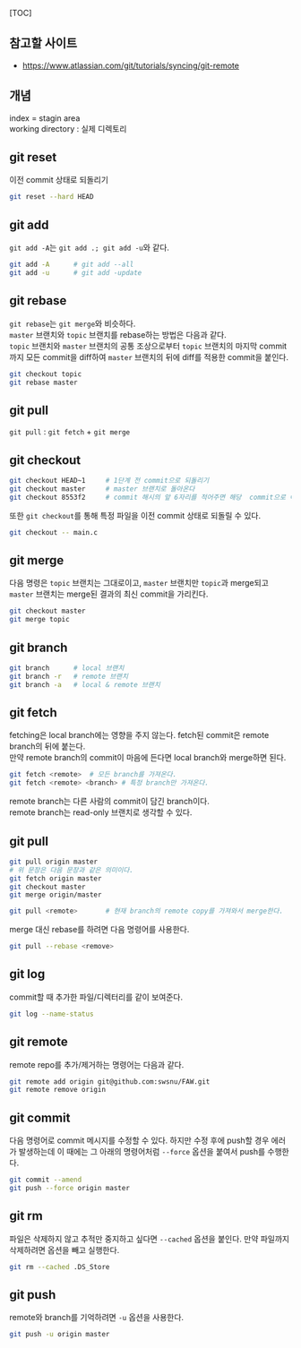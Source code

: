 [TOC]

## 참고할 사이트

* https://www.atlassian.com/git/tutorials/syncing/git-remote

## 개념

index = stagin area  
working directory : 실제 디렉토리

## git reset

이전 commit 상태로 되돌리기

~~~sh
git reset --hard HEAD
~~~

## git add

`git add -A`는 `git add .; git add -u`와 같다.

~~~sh
git add -A		# git add --all
git add -u		# git add -update
~~~

## git rebase

`git rebase`는 `git merge`와 비슷하다.  
`master` 브랜치와 `topic` 브랜치를 rebase하는 방법은 다음과 같다.  
`topic` 브랜치와 `master` 브랜치의 공통 조상으로부터 `topic` 브랜치의 마지막 commit까지 모든 commit을 diff하여 `master` 브랜치의 뒤에 diff를 적용한 commit을 붙인다.

~~~sh
git checkout topic
git rebase master
~~~

## git pull

`git pull` : `git fetch` + `git merge`

## git checkout

~~~sh
git checkout HEAD~1		# 1단계 전 commit으로 되돌리기
git checkout master		# master 브랜치로 돌아온다
git checkout 8553f2		# commit 해시의 앞 6자리를 적어주면 해당  commit으로 이동한다.
~~~

또한 `git checkout`를 통해 특정 파일을 이전 commit 상태로 되돌릴 수 있다.

```sh
git checkout -- main.c
```

## git merge

다음 명령은 `topic` 브랜치는 그대로이고, `master` 브랜치만 `topic`과 merge되고 `master` 브랜치는 merge된 결과의 최신 commit을 가리킨다.

```sh
git checkout master
git merge topic
```

## git branch

```sh
git branch		# local 브랜치
git branch -r	# remote 브랜치
git branch -a	# local & remote 브랜치
```

## git fetch

fetching은 local branch에는 영향을 주지 않는다. fetch된 commit은 remote branch의 뒤에 붙는다.  
만약 remote branch의 commit이 마음에 든다면 local branch와 merge하면 된다.

```sh
git fetch <remote>	# 모든 branch를 가져온다.
git fetch <remote> <branch>	# 특정 branch만 가져온다.
```

remote branch는 다른 사람의 commit이 담긴 branch이다.  
remote branch는 read-only 브랜치로 생각할 수 있다.

## git pull

```sh
git pull origin master
# 위 문장은 다음 문장과 같은 의미이다.
git fetch origin master
git checkout master
git merge origin/master
```

```sh
git pull <remote>		# 현재 branch의 remote copy를 가져와서 merge한다.
```

merge 대신 rebase를 하려면 다음 명령어를 사용한다.

```sh
git pull --rebase <remove>
```
## git log

commit할 때 추가한 파일/디렉터리를 같이 보여준다.

```sh
git log --name-status
```

## git remote

remote repo를 추가/제거하는 명령어는 다음과 같다.

```sh
git remote add origin git@github.com:swsnu/FAW.git
git remote remove origin
```
## git commit

다음 명령어로 commit 메시지를 수정할 수 있다. 하지만 수정 후에 push할 경우 에러가 발생하는데 이 때에는 그 아래의 명령어처럼 `--force` 옵션을 붙여서 push를 수행한다.

```sh
git commit --amend
git push --force origin master
```

## git rm

파일은 삭제하지 않고 추적만 중지하고 싶다면 `--cached` 옵션을 붙인다. 만약 파일까지 삭제하려면 옵션을 빼고 실행한다.

```sh
git rm --cached .DS_Store
```

## git push

remote와 branch를 기억하려면 `-u` 옵션을 사용한다.

```sh
git push -u origin master
```


